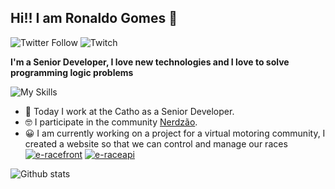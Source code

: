## Hi!! I am Ronaldo Gomes 👊
![Twitter Follow](https://img.shields.io/twitter/follow/rongeek?style=flat-square)
![Twitch](https://img.shields.io/twitch/status/rongeek?style=flat-square)

**I'm a Senior Developer, I love new technologies and I love to solve programming logic problems**  

![My Skills](https://skillicons.dev/icons?i=aws,ts,js,react,nodejs&perline=5)

* 💜  Today I work at the Catho as a Senior Developer.
* 🤓  I participate in the community [Nerdzão](https://www.meetup.com/pt-BR/Nerdzao/).
* 😀  I am currently working on a project for a virtual motoring community, I created a website so that we can control and manage our races [![e-racefront](https://badgen.net/badge/project/e-racebrasil-frontend?icon=github&label)](https://github.com/Ron-99/f1-league-frontend) [![e-raceapi](https://badgen.net/badge/project/e-racebrasil-api?icon=github&label)](https://github.com/Ron-99/e-racebrasil-api)


![Github stats](https://github-readme-stats.vercel.app/api?username=Ron-99&theme=radical&count_private=true&show_icons=true)
